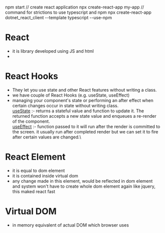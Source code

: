 npm start
// create react application
npx create-react-app my-app
// command for strictions to use typescript and npm
npx create-react-app dotnet_react_client --template typescript --use-npm
# React
- it is library developed using JS and html
- 

# React Hooks
 - They let you use state and other React features without writing a class.
 - we have couple of React Hooks (e.g. useState, useEffect)
 - managing your component's state or performing an after effect when certain changes occur in state without writing class.\
[useState](#) :- 
 returns a stateful value and function to update it. The returned function accepts a new state value and enqueues a re-render of the component.\
[useEffect](#) :- 
 function passed to it will run after the render is committed to the screen. it usually run after completed render but we can set it to fire after certain values are changed.\





# React Element
- it is equal to dom element 
- it is contained inside virtual dom
- any change made in this element, would be reflected in dom element and system won't have to create whole dom element again like jquery, this maked react fast
# Virtual DOM
- in memory equivalent of actual DOM which browser uses
